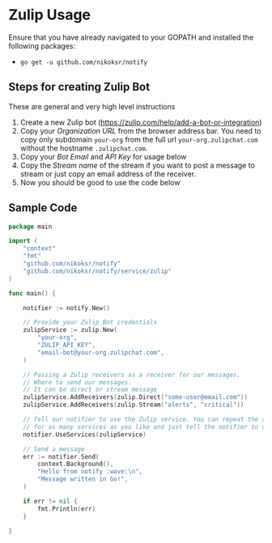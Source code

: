 # Zulip Usage

Ensure that you have already navigated to your GOPATH and installed the following packages:

* `go get -u github.com/nikoksr/notify`

## Steps for creating Zulip Bot

These are general and very high level instructions

1. Create a new Zulip bot (https://zulip.com/help/add-a-bot-or-integration)
2. Copy your *Organization URL* from the browser address bar. You need to copy only subdomain `your-org` from the full url `your-org.zulipchat.com` without the hostname `.zulipchat.com`.
3. Copy your *Bot Email* and *API Key* for usage below
4. Copy the *Stream name* of the stream if you want to post a message to stream or just copy an email address of the receiver.
5. Now you should be good to use the code below

## Sample Code

```go
package main

import (
    "context"
    "fmt"
    "github.com/nikoksr/notify"
    "github.com/nikoksr/notify/service/zulip"
)

func main() {

    notifier := notify.New()

    // Provide your Zulip Bot credentials
    zulipService := zulip.New(
        "your-org",
        "ZULIP_API_KEY",
        "email-bot@your-org.zulipchat.com",
    )

    // Passing a Zulip receivers as a receiver for our messages.
    // Where to send our messages.
    // It can be direct or stream message
    zulipService.AddReceivers(zulip.Direct("some-user@email.com"))
    zulipService.AddReceivers(zulip.Stream("alerts", "critical"))

    // Tell our notifier to use the Zulip service. You can repeat the above process
    // for as many services as you like and just tell the notifier to use them.
    notifier.UseServices(zulipService)

    // Send a message
    err := notifier.Send(
        context.Background(),
        "Hello from notify :wave:\n",
        "Message written in Go!",
    )

    if err != nil {
        fmt.Println(err)
    }

}
```
